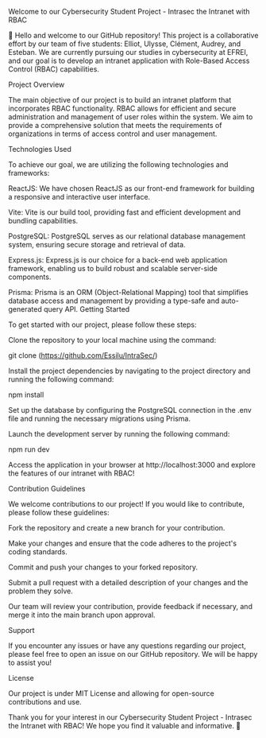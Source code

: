 Welcome to our Cybersecurity Student Project - Intrasec the Intranet with RBAC


👋 Hello and welcome to our GitHub repository! This project is a collaborative effort by our team of five students: Elliot, Ulysse, Clément, Audrey, and Esteban. We are currently pursuing our studies in cybersecurity at EFREI, and our goal is to develop an intranet application with Role-Based Access Control (RBAC) capabilities.


Project Overview

The main objective of our project is to build an intranet platform that incorporates RBAC functionality. RBAC allows for efficient and secure administration and management of user roles within the system. We aim to provide a comprehensive solution that meets the requirements of organizations in terms of access control and user management.

Technologies Used

To achieve our goal, we are utilizing the following technologies and frameworks:

ReactJS: We have chosen ReactJS as our front-end framework for building a responsive and interactive user interface.

Vite: Vite is our build tool, providing fast and efficient development and bundling capabilities.

PostgreSQL: PostgreSQL serves as our relational database management system, ensuring secure storage and retrieval of data.

Express.js: Express.js is our choice for a back-end web application framework, enabling us to build robust and scalable server-side components.

Prisma: Prisma is an ORM (Object-Relational Mapping) tool that simplifies database access and management by providing a type-safe and auto-generated query API.
Getting Started



To get started with our project, please follow these steps:


Clone the repository to your local machine using the command:

git clone (https://github.com/Essilu/IntraSec/)


Install the project dependencies by navigating to the project directory and running the following command:

npm install

Set up the database by configuring the PostgreSQL connection in the .env file and running the necessary migrations using Prisma.


Launch the development server by running the following command:

npm run dev


Access the application in your browser at http://localhost:3000 and explore the features of our intranet with RBAC!




Contribution Guidelines

We welcome contributions to our project! If you would like to contribute, please follow these guidelines:

Fork the repository and create a new branch for your contribution.

Make your changes and ensure that the code adheres to the project's coding standards.

Commit and push your changes to your forked repository.

Submit a pull request with a detailed description of your changes and the problem they solve.

Our team will review your contribution, provide feedback if necessary, and merge it into the main branch upon approval.



Support

If you encounter any issues or have any questions regarding our project, please feel free to open an issue on our GitHub repository. We will be happy to assist you!

License

Our project is under MIT License and allowing for open-source contributions and use.

Thank you for your interest in our Cybersecurity Student Project - Intrasec the Intranet with RBAC! We hope you find it valuable and informative. 🚀
